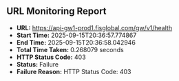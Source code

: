 ## URL Monitoring Report

- **URL:** https://api-gw1-prod1.fisglobal.com/gw/v1/health
- **Start Time:** 2025-09-15T20:36:57.774867
- **End Time:** 2025-09-15T20:36:58.042946
- **Total Time Taken:** 0.268079 seconds
- **HTTP Status Code:** 403
- **Status:** Failure
- **Failure Reason:** HTTP Status Code: 403
